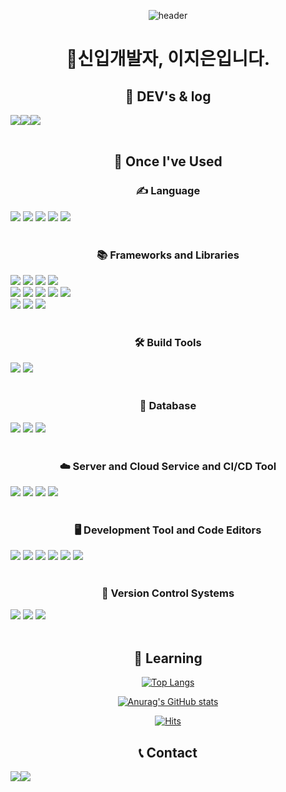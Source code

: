 <!---
- 👋 Hi, I’m @dkumylove
- 👀 I’m interested in ...
- 🌱 I’m currently learning ...
- 💞️ I’m looking to collaborate on ...
- 📫 How to reach me ...

[![Anurag's GitHub stats](https://github-readme-stats.vercel.app/api?username=dkumylove&show_icons=true&theme=transparent&card_width=445&hide=html,css)](https://github.com/dkumylove)

dkumylove/dkumylove is a ✨ special ✨ repository because its `README.md` (this file) appears on your GitHub profile.
You can click the Preview link to take a look at your changes.
--->

<div align="center"> 

![header](https://capsule-render.vercel.app/api?type=venom&color=auto&height=300&section=header&text=welcome!🌱%20&fontSize=90)

# 🌳신입개발자, 이지은입니다.

## 📑 DEV's & log
<div style="display:flex; flex-direction:row;">
     <a href="https://www.notion.so/jieunroom/c554de74356a434e9d32fd4cd06d07d7?pvs=4">
        <img src="https://img.shields.io/badge/Notion_Portfolio-000000?style=flat&logo=notion&logoColor=white"> 
    </a>
    <a href="https://github.com/dkumylove/Portfolio">
        <img src="https://img.shields.io/badge/GitHub_Portfolio-181717?style=flat&logo=github&logoColor=white"> 
    </a>
    <a href="https://blog.naver.com/dkumylove">
        <img src="https://img.shields.io/badge/blog-03C75A?style=flat&logo=naver&logoColor=white"> 
    </a>

<!-- [![Velog's GitHub stats](https://velog-readme-stats.vercel.app/api?name=dani0817)](https://velog.io/@dani0817)-->
</div><br>

## 🎯  Once I've Used
### ✍️ Language
<div style="display:flex; flex-direction:column; align-items:flex-start;">
    <div>
        <img src="https://img.shields.io/badge/Java-FF160B?style=flat&logo=Java&logoColor=white"/></a>
        <img src="https://img.shields.io/badge/html5-E34F26?style=flat&logo=html5&logoColor=white">
        <img src="https://img.shields.io/badge/css-1572B6?style=flat&logo=css3&logoColor=white"> 
        <img src="https://img.shields.io/badge/javascript-F7DF1E?style=flat&logo=javascript&logoColor=black">
        <img src="https://img.shields.io/badge/Markdown-232F3E?style=flat&logo=markdown&logoColor=white">
    </div>
</div><br>

### 📚 Frameworks and Libraries
<div style="display:flex; flex-direction:column; align-items:flex-start;">
    <div>
        <img src="https://img.shields.io/badge/Spring-6DB33F?style=flat&logo=spring&logoColor=white">
        <img src="https://img.shields.io/badge/Spring Boot-6DB33F?style=flat&logo=spring-boot&logoColor=white">
        <img src="https://img.shields.io/badge/Spring Security-6DB33F?style=flat&logo=springsecurity&logoColor=white">
        <img src="https://img.shields.io/badge/SpringDataJPA-6DB33F?style=flat&logo=&logoColor=white">
    </div>
    <div>
        <img src="https://img.shields.io/badge/bootstrap-7952B3?style=flat&logo=bootstrap&logoColor=white">
        <img src="https://img.shields.io/badge/React-61DAFB?style=flat&logo=react&logoColor=black">
        <img src="https://img.shields.io/badge/JQuery-0769AD?style=flat&logo=jquery&logoColor=white">
        <img src="https://img.shields.io/badge/Ajax-00758F?style=flat&logo=ajax&logoColor=white">
        <img src="https://img.shields.io/badge/Thymeleaf-005F0F?style=flat&logo=thymeleaf&logoColor=white">
    </div>
    <div>
        <img src="https://img.shields.io/badge/전자정부프레임워크-007ACC?style=flat&logo=&logoColor=white">
        <img src="https://img.shields.io/badge/Openlayers-1F6B75?style=flat&logo=openlayers&logoColor=white">
        <img src="https://img.shields.io/badge/Chartdot.js-FF6384?style=flat&logo=chartdotjs&logoColor=white">
    </div>    
</div><br>

### 🛠️ Build Tools
<div style="display:flex; flex-direction:column; align-items:flex-start;">
    <div>
        <img src="https://img.shields.io/badge/Gradle-02303A?style=flat&logo=gradle&logoColor=white">
        <img src="https://img.shields.io/badge/Apache Maven-C71A36?style=flat&logo=apachemaven&logoColor=white">
    </div>
</div><br>

### 💽 Database
<div style="display:flex; flex-direction:column; align-items:flex-start;">
    <div>
        <img src="https://img.shields.io/badge/oracle-F80000?style=flat&logo=oracle&logoColor=white"> 
        <img src="https://img.shields.io/badge/mysql-4479A1?style=flat&logo=mysql&logoColor=white"> 
        <img src="https://img.shields.io/badge/PostgreSQL-4169E1?style=flat&logo=postgresql&logoColor=white">
    </div>
</div><br>

### ☁️ Server and Cloud Service and CI/CD Tool
<div style="display:flex; flex-direction:column; align-items:flex-start;">
    <div>
        <img src="https://img.shields.io/badge/apache tomcat-F8DC75?style=flat&logo=apachetomcat&logoColor=black">
        <img src="https://img.shields.io/badge/Amazon AWS-232F3E?style=flat&logo=amazon aws&logoColor=white">
        <img src="https://img.shields.io/badge/Jenkins-D24939?style=flat&logo=jenkins&logoColor=white">
        <img src="https://img.shields.io/badge/GeoServer-4169E1?style=flat&logo=&logoColor=white">
    </div>    
</div><br>

### 🖥️ Development Tool and Code Editors
<div style="display:flex; flex-direction:column; align-items:flex-start;">
    <div>
        <img src="https://img.shields.io/badge/IntelliJ IDEA-000000?style=flat&logo=intellij-idea&logoColor=white">
        <img src="https://img.shields.io/badge/Eclipse IDE-2C2255?style=flat&logo=eclipse-ide&logoColor=white">
        <img src="https://img.shields.io/badge/Visual Studio Code-007ACC?style=flat&logo=visual-studio-code&logoColor=white">
        <img src="https://img.shields.io/badge/SQLDeveloper-F80000?style=flat&logo=&logoColor=white"> 
        <img src="https://img.shields.io/badge/DBeaver-4D4D4D?style=flat&logo=dbeaver&logoColor=white">
        <img src="https://img.shields.io/badge/pgAdmin4-4169E1?style=flat&logo=postgresql&logoColor=white">
    </div>    
</div><br>

### 🔄 Version Control Systems
<div style="display:flex; flex-direction:column; align-items:flex-start;">
    <div>
        <img src="https://img.shields.io/badge/Git-F05032?style=flat&logo=git&logoColor=white">
        <img src="https://img.shields.io/badge/GitHub-181717?style=flat&logo=github&logoColor=white">
        <img src="https://img.shields.io/badge/Sourcetree-0052CC?style=flat&logo=sourcetree&logoColor=white">
    </div>    
</div><br>

  
## 📝 Learning

[![Top Langs](https://github-readme-stats.vercel.app/api/top-langs/?username=dkumylove&layout=compact&card_width=445&hide=html,css)](https://github.com/dkumylove)

[![Anurag's GitHub stats](https://github-readme-stats.vercel.app/api?username=dkumylove&show_icons=true&theme=transparent&card_width=445)](https://github.com/dkumylove)


[![Hits](https://hits.seeyoufarm.com/api/count/incr/badge.svg?url=https%3A%2F%2Fgithub.com%2Fdkumylove%2Fhit-counter&count_bg=%23BE98D8&title_bg=%23555555&icon=&icon_color=%23E7E7E7&title=hits&edge_flat=false)](https://hits.seeyoufarm.com)

## 📞 Contact
<div style="display:flex; flex-direction:row;">
    <a href="mailto:dkumylove@gmail.com">
        <img src="https://img.shields.io/badge/Gmail-EA4335?style=flat&logo=Gmail&logoColor=white"> 
    </a>
    <a href="https://open.kakao.com/o/s5QdnQqe">
        <img src="https://img.shields.io/badge/KakaoTalk-FFCD00?style=flat&logoColor=black&logo=KakaoTalk"> 
    </a>
</div>

</div>
